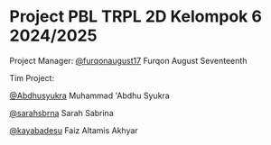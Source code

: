 # Project PBL TRPL 2D Kelompok 6 2024/2025

Project Manager: [@furqonaugust17](https://github.com/furqonaugust17) Furqon August Seventeenth

Tim Project:

[@Abdhusyukra](https://github.com/Abdhusyukra) Muhammad 'Abdhu Syukra

[@sarahsbrna](https://github.com/sarahsbrna) Sarah Sabrina

[@kayabadesu](https://github.com/kayabadesu) Faiz Altamis Akhyar
